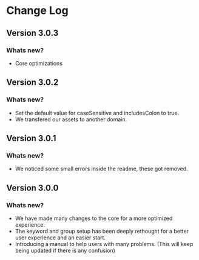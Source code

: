 # Change Log

## Version 3.0.3

### Whats new?

- Core optimizations

## Version 3.0.2

### Whats new?

- Set the default value for caseSensitive and includesColon to true.
- We transfered our assets to another domain.

## Version 3.0.1

### Whats new?

- We noticed some small errors inside the readme, these got removed.

## Version 3.0.0

### Whats new?

- We have made many changes to the core for a more optimized experience.
- The keyword and group setup has been deeply rethought for a better user experience and an easier start.
- Introducing a manual to help users with many problems. (This will keep being updated if there is any confusion)
